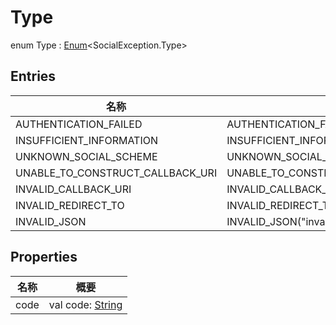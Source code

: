 # Type

enum Type : [Enum](https://kotlinlang.org/api/latest/jvm/stdlib/kotlin/-enum/index.html)&lt;SocialException.Type&gt;

## Entries

| 名称                             | 概要                                                                           |
| -------------------------------- | ------------------------------------------------------------------------------ |
| AUTHENTICATION_FAILED            | AUTHENTICATION_FAILED(&quot;authentication_failed&quot;)                       |
| INSUFFICIENT_INFORMATION         | INSUFFICIENT_INFORMATION(&quot;insufficient_information&quot;)                 |
| UNKNOWN_SOCIAL_SCHEME            | UNKNOWN_SOCIAL_SCHEME(&quot;unknown_social_scheme&quot;)                       |
| UNABLE_TO_CONSTRUCT_CALLBACK_URI | UNABLE_TO_CONSTRUCT_CALLBACK_URI(&quot;unable_to_construct_callback_uri&quot;) |
| INVALID_CALLBACK_URI             | INVALID_CALLBACK_URI(&quot;invalid_callback_uri&quot;)                         |
| INVALID_REDIRECT_TO              | INVALID_REDIRECT_TO(&quot;invalid_redirect_to&quot;)                           |
| INVALID_JSON                     | INVALID_JSON(&quot;invalid_json&quot;)                                         |

## Properties

| 名称 | 概要                                                                                       |
| ---- | ------------------------------------------------------------------------------------------ |
| code | val code: [String](https://kotlinlang.org/api/latest/jvm/stdlib/kotlin/-string/index.html) |
